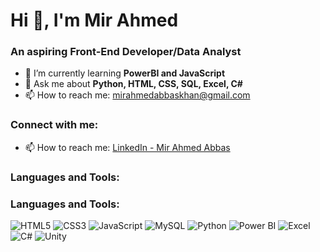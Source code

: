# Hi 👋, I'm Mir Ahmed

### An aspiring Front-End Developer/Data Analyst

- 🌱 I’m currently learning **PowerBI and JavaScript**
- 💬 Ask me about **Python, HTML, CSS, SQL, Excel, C#**
- 📫 How to reach me: [mirahmedabbaskhan@gmail.com](mailto:mirahmedabbaskhan@gmail.com)

### Connect with me:
- 📫 How to reach me: [LinkedIn - Mir Ahmed Abbas](https://www.linkedin.com/in/mir-ahmed-abbas575/)


### Languages and Tools:
### Languages and Tools:
![HTML5](https://img.shields.io/badge/-HTML5-E34F26?style=flat-square&logo=html5&logoColor=white)
![CSS3](https://img.shields.io/badge/-CSS3-1572B6?style=flat-square&logo=css3)
![JavaScript](https://img.shields.io/badge/-JavaScript-F7DF1E?style=flat-square&logo=javascript&logoColor=black)
![MySQL](https://img.shields.io/badge/-MySQL-4479A1?style=flat-square&logo=mysql&logoColor=white)
![Python](https://img.shields.io/badge/-Python-3776AB?style=flat-square&logo=python&logoColor=white)
![Power BI](https://img.shields.io/badge/-Power%20BI-F2C811?style=flat-square&logo=power-bi&logoColor=black)
![Excel](https://img.shields.io/badge/-Excel-217346?style=flat-square&logo=microsoft-excel&logoColor=white)
![C#](https://img.shields.io/badge/-C%23-239120?style=flat-square&logo=c-sharp&logoColor=white)
![Unity](https://img.shields.io/badge/-Unity-000000?style=flat-square&logo=unity&logoColor=white)

